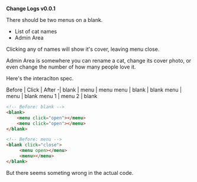 __Change Logs v0.0.1__

There should be two menus on a blank.

- List of cat names
- Admin Area

Clicking any of names will show it's cover, leaving menu close.

Admin Area is somewhere you can rename a cat, change its cover photo, or even change the number of how many people love it.

Here's the interaciton spec.

Before | Click | After
-|
blank | menu | menu
menu | blank | blank
menu | menu | blank
menu 1 | menu 2 | blank

```html
<!-- Before: blank -->
<blank>
    <menu click="open"></menu>
    <menu click="open"></menu>
</blank>

<!-- Before: menu -->
<blank click="close">
     <menu open></menu>
     <menu></menu>
</blank>
```

But there seems someting wrong in the actual code.
